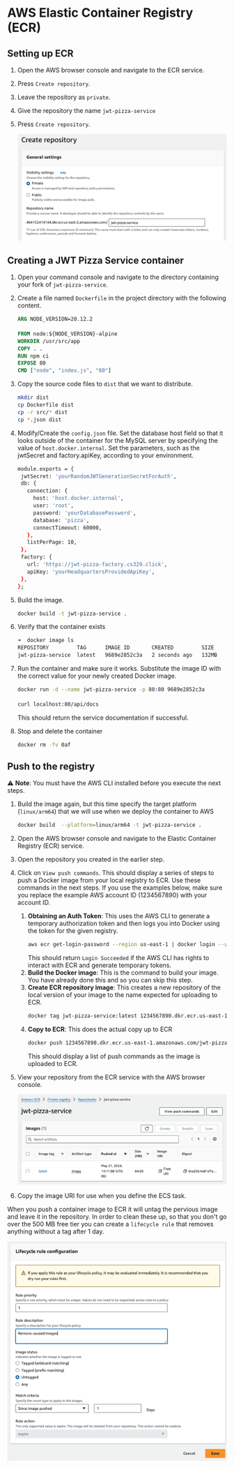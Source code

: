 # AWS Elastic Container Registry (ECR)

## Setting up ECR

1. Open the AWS browser console and navigate to the ECR service.
1. Press `Create repository`.
1. Leave the repository as `private`.
1. Give the repository the name `jwt-pizza-service`
1. Press `Create repository`.

   ![Create repository](createRepository.png)

## Creating a JWT Pizza Service container

1. Open your command console and navigate to the directory containing your fork of `jwt-pizza-service`.
1. Create a file named `Dockerfile` in the project directory with the following content.

   ```dockerFile
   ARG NODE_VERSION=20.12.2

   FROM node:${NODE_VERSION}-alpine
   WORKDIR /usr/src/app
   COPY . .
   RUN npm ci
   EXPOSE 80
   CMD ["node", "index.js", "80"]
   ```

1. Copy the source code files to `dist` that we want to distribute.
   ```sh
   mkdir dist
   cp Dockerfile dist
   cp -r src/* dist
   cp *.json dist
   ```
1. Modify/Create the `config.json` file. Set the database host field so that it looks outside of the container for the MySQL server by specifying the value of `host.docker.internal`. Set the parameters, such as the jwtSecret and factory.apiKey, according to your environment.
   ```sh
   module.exports = {
    jwtSecret: 'yourRandomJWTGenerationSecretForAuth',
    db: {
      connection: {
        host: 'host.docker.internal',
        user: 'root',
        password: 'yourDatabasePassword',
        database: 'pizza',
        connectTimeout: 60000,
      },
      listPerPage: 10,
    },
    factory: {
      url: 'https://jwt-pizza-factory.cs329.click',
      apiKey: 'yourHeadquartersProvidedApiKey',
    },
   };
   ```
1. Build the image.
   ```sh
   docker build -t jwt-pizza-service .
   ```
1. Verify that the container exists
   ```sh
   ➜  docker image ls
   REPOSITORY         TAG      IMAGE ID       CREATED         SIZE
   jwt-pizza-service  latest   9689e2852c3a   2 seconds ago   132MB
   ```
1. Run the container and make sure it works. Substitute the image ID with the correct value for your newly created Docker image.

   ```sh
   docker run -d --name jwt-pizza-service -p 80:80 9689e2852c3a

   curl localhost:80/api/docs
   ```

   This should return the service documentation if successful.

1. Stop and delete the container
   ```sh
   docker rm -fv 0af
   ```

## Push to the registry

⚠️ **Note**: You must have the AWS CLI installed before you execute the next steps.

1. Build the image again, but this time specify the target platform (`linux/arm64`) that we will use when we deploy the container to AWS
   ```sh
   docker build  --platform=linux/arm64 -t jwt-pizza-service .
   ```
1. Open the AWS browser console and navigate to the Elastic Container Registry (ECR) service.
1. Open the repository you created in the earlier step.
1. Click on `View push commands`. This should display a series of steps to push a Docker image from your local registry to ECR. Use these commands in the next steps. If you use the examples below, make sure you replace the example AWS account ID (1234567890) with your account ID.
   1. **Obtaining an Auth Token**: This uses the AWS CLI to generate a temporary authorization token and then logs you into Docker using the token for the given registry.
      ```sh
      aws ecr get-login-password --region us-east-1 | docker login --username AWS --password-stdin 1234567890.dkr.ecr.us-east-1.amazonaws.com
      ```
      This should return `Login Succeeded` if the AWS CLI has rights to interact with ECR and generate temporary tokens.
   2. **Build the Docker image**: This is the command to build your image. You have already done this and so you can skip this step.
   3. **Create ECR repository image**: This creates a new repository of the local version of your image to the name expected for uploading to ECR.
      ```sh
      docker tag jwt-pizza-service:latest 1234567890.dkr.ecr.us-east-1.amazonaws.com/jwt-pizza-service:latest
      ```
   4. **Copy to ECR**: This does the actual copy up to ECR
      ```sh
      docker push 1234567890.dkr.ecr.us-east-1.amazonaws.com/jwt-pizza-service:latest
      ```
      This should display a list of push commands as the image is uploaded to ECR.
1. View your repository from the ECR service with the AWS browser console.

   ![View uploaded image](viewUploadedDockerImage.png)

1. Copy the image URI for use when you define the ECS task.

When you push a container image to ECR it will untag the pervious image and leave it in the repository. In order to clean these up, so that you don't go over the 500 MB free tier you can create a `lifecycle rule` that removes anything without a tag after 1 day.

![Lifecycle rule](lifecycleRule.png)
